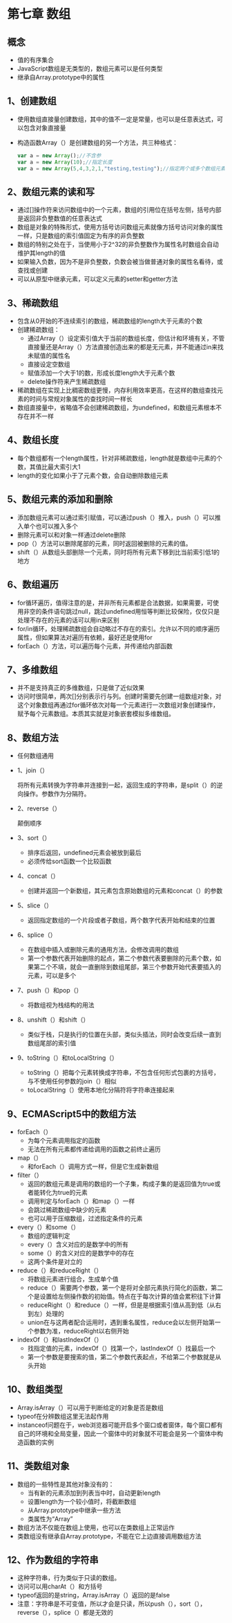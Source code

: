 # 第七章 数组

## 概念

* 值的有序集合
* JavaScript数组是无类型的，数组元素可以是任何类型
* 继承自Array.prototype中的属性

## 1、创建数组

* 使用数组直接量创建数组，其中的值不一定是常量，也可以是任意表达式，可以包含对象直接量

* 构造函数Array（）是创建数组的另一个方法，共三种格式：

  ``` javascript
  var a = new Array();//不含参
  var a = new Array(10);//指定长度
  var a = new Array(5,4,3,2,1,"testing,testing");//指定两个或多个数组元素
  ```

  

## 2、数组元素的读和写

* 通过[]操作符来访问数组中的一个元素，数组的引用位在括号左侧，括号内部是返回非负整数值的任意表达式
* 数组是对象的特殊形式，使用方括号访问数组元素就像方括号访问对象的属性一样，只是数组的索引值固定为有序的非负整数
* 数组的特别之处在于，当使用小于2^32的非负整数作为属性名时数组会自动维护其length的值
* 如果输入负数，因为不是非负整数，负数会被当做普通对象的属性名看待，或查找或创建
* 可以从原型中继承元素，可以定义元素的setter和getter方法

## 3、稀疏数组

* 包含从0开始的不连续索引的数组，稀疏数组的length大于元素的个数
* 创建稀疏数组：
  * 通过Array（）设定索引值大于当前的数组长度，但估计和环境有关，不管直接量还是Array（）方法直接创造出来的都是无元素，并不能通过in来找未赋值的属性名
  * 直接设定空数组
  * 赋值添加一个大于1的数，形成长度length大于元素个数
  * delete操作符来产生稀疏数组
* 稀疏数组在实现上比稠密数组更慢，内存利用效率更高，在这样的数组查找元素的时间与常规对象属性的查找时间一样长
* 数组直接量中，省略值不会创建稀疏数组，为undefined，和数组元素根本不存在并不一样

## 4、数组长度

* 每个数组都有一个length属性，针对非稀疏数组，length就是数组中元素的个数，其值比最大索引大1
* length的变化如果小于了元素个数，会自动删除数组元素

## 5、数组元素的添加和删除

* 添加数组元素可以通过索引赋值，可以通过push（）推入，push（）可以推入单个也可以推入多个
* 删除元素可以和对象一样通过delete删除
* pop（）方法可以删除尾部的元素，同时返回被删除的元素的值。
* shift（）从数组头部删除一个元素，同时将所有元素下移到比当前索引低1的地方

## 6、数组遍历

* for循环遍历，值得注意的是，并非所有元素都是合法数据，如果需要，可使用非空的条件语句跳过null，跳过undefined用恒等判断比较保险，仅仅只是处理不存在的元素的话可以用in来区别
* for/in循环，处理稀疏数组会自动略过不存在的索引。允许以不同的顺序遍历属性，但如果算法对遍历有依赖，最好还是使用for
* forEach（）方法，可以遍历每个元素，并传递给内部函数

## 7、多维数组

* 并不是支持真正的多维数组，只是做了近似效果
* 访问时很简单，两次[]分别表示行与列。创建时需要先创建一组数组对象，对这个对象数组再通过for循环依次对每一个元素进行一次数组对象创建操作，赋予每个元素数组。本质其实就是对象嵌套模拟多维数组。

## 8、数组方法

* 任何数组通用

* 1、join（）

  将所有元素转换为字符串并连接到一起，返回生成的字符串，是split（）的逆向操作。参数作为分隔符。

* 2、reverse（）

  颠倒顺序

* 3、sort（）

  * 排序后返回，undefined元素会被放到最后
  * 必须传给sort函数一个比较函数

* 4、concat（）

  * 创建并返回一个新数组，其元素包含原始数组的元素和concat（）的参数

* 5、slice（）

  * 返回指定数组的一个片段或者子数组，两个数字代表开始和结束的位置

* 6、splice（）

  * 在数组中插入或删除元素的通用方法，会修改调用的数组
  * 第一个参数代表开始删除的起点，第二个参数代表要删除的元素个数，如果第二个不填，就会一直删除到数组尾部，第三个参数开始代表要插入的元素，可以是多个

* 7、push（）和pop（）

  * 将数组视为栈结构的用法

* 8、unshift（）和shift（）

  * 类似于栈，只是执行的位置在头部，类似头插法，同时会改变后续一直到数组尾部的索引值

* 9、toString（）和toLocalString（）

  * toString（）把每个元素转换成字符串，不包含任何形式包裹的方括号，与不使用任何参数的join（）相似
  * toLocalString（）使用本地化分隔符将字符串连接起来

## 9、ECMAScript5中的数组方法

* forEach（）
  * 为每个元素调用指定的函数
  * 无法在所有元素都传递给调用的函数之前终止遍历
* map（）
  * 和forEach（）调用方式一样，但是它生成新数组
* filter（）
  * 返回的数组元素是调用的数组的一个子集，构成子集的是返回值为true或者能转化为true的元素
  * 调用判定与forEach（）和map（）一样
  * 会跳过稀疏数组中缺少的元素
  * 也可以用于压缩数组，过滤指定条件的元素
* every（）和some（）
  * 数组的逻辑判定
  * every（）含义对应的是数学中的所有
  * some（）的含义对应的是数学中的存在
  * 这两个条件是对立的
* reduce（）和reduceRight（）
  * 将数组元素进行组合，生成单个值
  * reduce（）需要两个参数，第一个是将对全部元素执行简化的函数，第二个是设置给左侧操作数的初始值。特点在于每次计算的值会累积往下计算
  * reduceRight（）和reduce（）一样，但是是根据索引值从高到低（从右到左）处理的
  * union在与这两者配合运用时，遇到重名属性，reduce会以左侧开始第一个参数为准，reduceRight以右侧开始
* indexOf（）和lastIndexOf（）
  * 找指定值的元素，indexOf（）找第一个，lastIndexOf（）找最后一个
  * 第一个参数是要搜索的值，第二个参数代表起点，不给第二个参数就是从头开始

## 10、数组类型

* Array.isArray（）可以用于判断给定的对象是否是数组
* typeof在分辨数组这里无法起作用
* instanceof问题在于，web浏览器可能开启多个窗口或者窗体，每个窗口都有自己的环境和全局变量，因此一个窗体中的对象就不可能会是另一个窗体中构造函数的实例

## 11、类数组对象

* 数组的一些特性是其他对象没有的：
  * 当有新的元素添加到列表当中时，自动更新length
  * 设置length为一个较小值时，将截断数组
  * 从Array.prototype中继承一些方法
  * 类属性为“Array”
* 数组方法不仅能在数组上使用，也可以在类数组上正常运作
* 类数组没有继承自Array.prototype，不能在它上边直接调用数组方法

## 12、作为数组的字符串

* 这种字符串，行为类似于只读的数组。
* 访问可以用charAt（）和方括号
* typeof返回的是string，Array.isArray（）返回的是false
* 注意：字符串是不可变值，所以才会是只读，所以push（），sort（），reverse（），splice（）都是无效的

